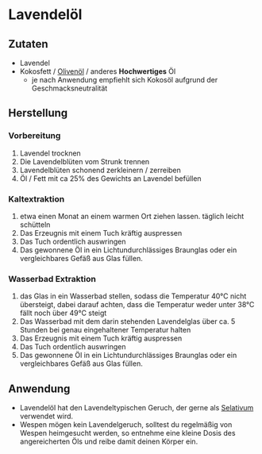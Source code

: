 # Lavendelöl
## Zutaten
- Lavendel
- Kokosfett / [Olivenöl](../Hochwertige_Rohstoffe/Olivenöl.md) / anderes **Hochwertiges** Öl
	- je nach Anwendung empfiehlt sich Kokosöl aufgrund der Geschmacksneutralität

## Herstellung
### Vorbereitung
1. Lavendel trocknen
2. Die Lavendelblüten vom Strunk trennen
3. Lavendelblüten schonend zerkleinern / zerreiben
4. Öl / Fett mit ca 25% des Gewichts an Lavendel befüllen 


### Kaltextraktion
1. etwa einen Monat an einem warmen Ort ziehen lassen. täglich leicht schütteln
2. Das Erzeugnis mit einem Tuch kräftig auspressen
3. Das Tuch ordentlich auswringen
4. Das gewonnene Öl in ein Lichtundurchlässiges Braunglas oder ein vergleichbares Gefäß aus Glas füllen.

### Wasserbad Extraktion
1. das Glas in ein Wasserbad stellen, sodass die Temperatur 40°C nicht übersteigt, dabei darauf achten, dass die Temperatur weder unter 38°C fällt noch über 49°C steigt
2. Das Wasserbad mit dem darin stehenden Lavendelglas über ca. 5 Stunden bei genau eingehaltener Temperatur halten
3. Das Erzeugnis mit einem Tuch kräftig auspressen
4. Das Tuch ordentlich auswringen
5. Das gewonnene Öl in ein Lichtundurchlässiges Braunglas oder ein vergleichbares Gefäß aus Glas füllen.


## Anwendung
- Lavendelöl hat den Lavendeltypischen Geruch, der gerne als [Selativum](../Glossar/Selativum.md) verwendet wird.
- Wespen mögen kein Lavendelgeruch, solltest du regelmäßig von Wespen heimgesucht werden, so entnehme eine kleine Dosis des angereicherten Öls und reibe damit deinen Körper ein.
